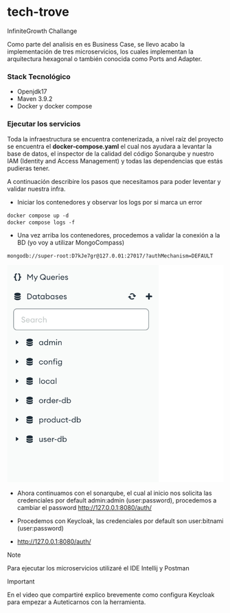 # tech-trove
InfiniteGrowth Challange 

Como parte del analisis en es Business Case, se llevo acabo la implementación de tres microservicios, los cuales implementan la arquitectura hexagonal o también conocida como Ports and Adapter. 

### Stack Tecnológico ###
- Openjdk17
- Maven 3.9.2
- Docker y docker compose

### Ejecutar los servicios ###

Toda la infraestructura se encuentra contenerizada, a nivel raíz del proyecto se encuentra el **docker-compose.yaml** el cual nos ayudara a levantar la base de datos, el inspector de la calidad del código Sonarqube y  nuestro IAM (Identity and Access Management) y todas las dependencias que estás pudieras tener. 

A continuación describire los pasos que necesitamos para poder leventar y validar nuestra infra.

- Iniciar los contenedores y observar los logs por si marca un error
```
docker compose up -d
docker compose logs -f
```

- Una vez arriba los contenedores, procedemos a validar la conexión a la BD (yo voy a utilizar MongoCompass)
```
mongodb://super-root:D7kJe7gr@127.0.01:27017/?authMechanism=DEFAULT
```
![img.png](img.png)

- Ahora continuamos con el sonarqube, el cual al inicio nos solicita las credenciales por default admin:admin (user:password), procedemos a cambiar el password
  http://127.0.0.1:8080/auth/

- Procedemos con Keycloak, las credenciales por default son user:bitnami (user:password)
- http://127.0.0.1:8080/auth/

> [!NOTE]
> Para ejecutar los microservicios utilizaré el IDE Intellij y Postman

> [!IMPORTANT]
> En el video que compartiré explico brevemente como configura Keycloak para empezar a Auteticarnos con la herramienta.